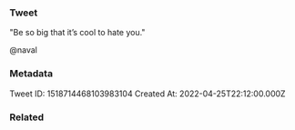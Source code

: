 ### Tweet
"Be so big that it’s cool to hate you."

@naval

### Metadata
Tweet ID: 1518714468103983104
Created At: 2022-04-25T22:12:00.000Z

### Related

